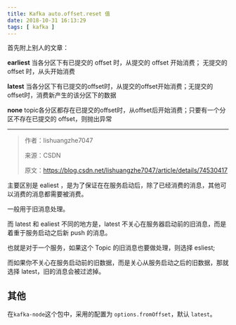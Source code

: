```yaml
---
title: Kafka auto.offset.reset 值
date: 2018-10-31 16:13:29
tags: [ kafka ]
---
```




首先附上别人的文章：

**earliest** 
当各分区下有已提交的 offset 时，从提交的 offset 开始消费；
无提交的 offset 时，从头开始消费 

**latest**
当各分区下有已提交的offset时，从提交的offset开始消费；无提交的offset时，消费新产生的该分区下的数据

**none**
topic各分区都存在已提交的offset时，从offset后开始消费；只要有一个分区不存在已提交的 offset，则抛出异常

---------------------
> 作者：lishuangzhe7047 
>
> 来源：CSDN 
>
> 原文：https://blog.csdn.net/lishuangzhe7047/article/details/74530417 



主要区别是 ealiest ，是为了保证在在服务启动后，除了已经消费的消息，其他可以消费的消息都需要被消费。

一般用于旧消息处理。

而 latest 和 ealiest 不同的地方是，latest 不关心在服务器启动前的旧消息，而是着重于服务启动之后新 push 的消息。



也就是对于一个服务，如果这个 Topic 的旧消息也要做处理，则选择 esliest;

而如果你不关心在服务启动前的旧数据，而是关心从服务启动之后的旧数据，那就选择 latest，旧的消息会被过滤掉。



## 其他

在`kafka-node`这个包中，采用的配置为 `options.fromOffset`，默认 `latest`。

